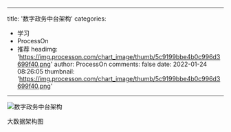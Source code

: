 
---
title: '数字政务中台架构'
categories: 
 - 学习
 - ProcessOn
 - 推荐
headimg: 'https://img.processon.com/chart_image/thumb/5c9199bbe4b0c996d3699f40.png'
author: ProcessOn
comments: false
date: 2022-01-24 08:26:05
thumbnail: 'https://img.processon.com/chart_image/thumb/5c9199bbe4b0c996d3699f40.png'
---

<div>   
<img class="thumb" alt="数字政务中台架构" src="https://img.processon.com/chart_image/thumb/5c9199bbe4b0c996d3699f40.png" referrerpolicy="no-referrer">
<p>大数据架构图</p>  
</div>
            